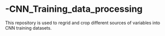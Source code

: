 # -CNN_Training_data_processing
This repository is used to regrid and crop different sources of variables into CNN training datasets.
